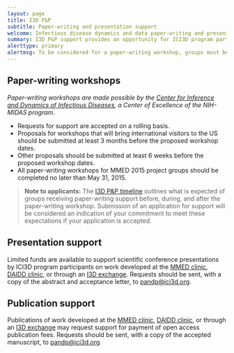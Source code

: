 ```yaml
---
layout: page
title: I3D P&P
subtitle: Paper-writing and presentation support
welcome: Infectious disease dynamics and data paper-writing and presentation support
summary: I3D P&P support provides an opportunity for ICI3D program participants to share their research through peer-reviewed publications and presentation at scientific conferences.
alerttype: primary
alertmsg: To be considered for a paper-writing workshop, groups must be nominated by the ICI3D faculty. Application instructions are included in the letter of nomination sent to nominated groups.
---
```


## Paper-writing workshops

_Paper-writing workshops are made possible by the [Center for Inference and Dynamics of Infectious Diseases](http://www.cidid.org/), a Center of Excellence of the NIH-MIDAS program._  

- Requests for support are accepted on a rolling basis.  
- Proposals for workshops that will bring international visitors to the US should be submitted at least 3 months before the proposed workshop dates.  
- Other proposals should be submitted at least 6 weeks before the proposed workshop dates.
- All paper-writing workshops for MMED 2015 project groups should be completed no later than May 31, 2015.

> **Note to applicants:** The [I3D P&P timeline](./timeline) outlines what is expected of groups receiving paper-writing support before, during, and after the paper-writing workshop.  Submission of an application for support will be considered an indication of your commitment to meet these expectations if your application is accepted.

## Presentation support

Limited funds are available to support scientific conference presentations by ICI3D program participants on work developed at the [MMED clinic](../mmed), [DAIDD clinic](../daidd), or through an [I3D exchange](../i3d). Requests should be sent, with a copy of the abstract and acceptance letter, to <pandp@ici3d.org>.

## Publication support

Publications of work developed at the [MMED clinic](../mmed), [DAIDD clinic](../daidd), or through an [I3D exchange](../i3d) may request support for payment of open access publication fees. Requests should be sent, with a copy of the accepted manuscript, to <pandp@ici3d.org>.
